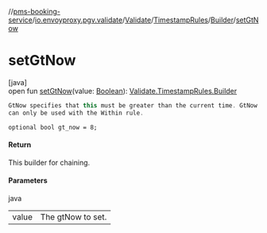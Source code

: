 //[pms-booking-service](../../../../../index.md)/[io.envoyproxy.pgv.validate](../../../index.md)/[Validate](../../index.md)/[TimestampRules](../index.md)/[Builder](index.md)/[setGtNow](set-gt-now.md)

# setGtNow

[java]\
open fun [setGtNow](set-gt-now.md)(value: [Boolean](https://kotlinlang.org/api/core/kotlin-stdlib/kotlin/-boolean/index.html)): [Validate.TimestampRules.Builder](index.md)

```kotlin
GtNow specifies that this must be greater than the current time. GtNow
can only be used with the Within rule.

```
`optional bool gt_now = 8;`

#### Return

This builder for chaining.

#### Parameters

java

| | |
|---|---|
| value | The gtNow to set. |